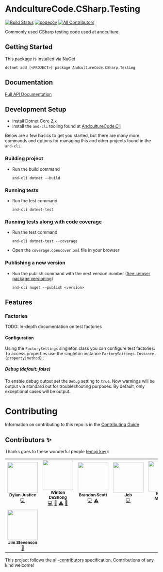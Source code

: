 # AndcultureCode.CSharp.Testing
[![Build Status](https://travis-ci.org/AndcultureCode/AndcultureCode.CSharp.Testing.svg?branch=master)](https://travis-ci.org/AndcultureCode/AndcultureCode.CSharp.Testing) [![codecov](https://codecov.io/gh/AndcultureCode/AndcultureCode.CSharp.Testing/branch/master/graph/badge.svg)](https://codecov.io/gh/AndcultureCode/AndcultureCode.CSharp.Testing)<!-- ALL-CONTRIBUTORS-BADGE:START - Do not remove or modify this section -->
[![All Contributors](https://img.shields.io/badge/all_contributors-8-orange.svg?style=flat-square)](#contributors-)
<!-- ALL-CONTRIBUTORS-BADGE:END -->
Commonly used CSharp testing code used at andculture.

## Getting Started
This package is installed via NuGet
```
dotnet add [<PROJECT>] package AndcultureCode.CSharp.Testing
```

## Documentation

[Full API Documentation](src/AndcultureCode.CSharp.Testing/AndcultureCode.CSharp.Testing.md)



## Development Setup

* Install Dotnet Core 2.x
* Install the `and-cli` tooling found at [AndcultureCode.Cli](https://github.com/AndcultureCode/AndcultureCode.Cli)

Below are a few basics to get you started, but there are many more commands and options for managing this and other projects found in the `and-cli`.

### Building project
* Run the build command
    ```
    and-cli dotnet --build
    ```

### Running tests
* Run the test command
    ```
    and-cli dotnet-test
    ```

### Running tests along with code coverage
* Run the test command
    ```
    and-cli dotnet-test --coverage
    ```
* Open the `coverage.opencover.xml` file in your browser

### Publishing a new version
* Run the publish command with the next version number ([See semver package versioning](https://docs.microsoft.com/en-us/nuget/concepts/package-versioning))
    ```
    and-cli nuget --publish <version>
    ```


## Features

### Factories

TODO: In-depth documentation on test factories

#### Configuration
Using the `FactorySettings` singleton class you can configure test factories. To access properties use the singleton instance `FactorySettings.Instance.{property|method};`

##### Debug (default: false)
To enable debug output set the `Debug` setting to `true`. Now warnings will be output via standard out for troubleshooting purposes. By default, only exceptional cases will be output.

Contributing
======

Information on contributing to this repo is in the [Contributing Guide](CONTRIBUTING.md)

## Contributors ✨

Thanks goes to these wonderful people ([emoji key](https://allcontributors.org/docs/en/emoji-key)):

<!-- ALL-CONTRIBUTORS-LIST:START - Do not remove or modify this section -->
<!-- prettier-ignore-start -->
<!-- markdownlint-disable -->
<table>
  <tr>
    <td align="center"><a href="http://resume.dylanjustice.com"><img src="https://avatars.githubusercontent.com/u/22502365?v=4?s=100" width="100px;" alt=""/><br /><sub><b>Dylan Justice</b></sub></a><br /><a href="https://github.com/AndcultureCode/AndcultureCode.CSharp.Testing/commits?author=dylanjustice" title="Code">💻</a></td>
    <td align="center"><a href="http://www.winton.me/"><img src="https://avatars.githubusercontent.com/u/48424?v=4?s=100" width="100px;" alt=""/><br /><sub><b>Winton DeShong</b></sub></a><br /><a href="https://github.com/AndcultureCode/AndcultureCode.CSharp.Testing/commits?author=wintondeshong" title="Code">💻</a> <a href="https://github.com/AndcultureCode/AndcultureCode.CSharp.Testing/commits?author=wintondeshong" title="Documentation">📖</a> <a href="https://github.com/AndcultureCode/AndcultureCode.CSharp.Testing/commits?author=wintondeshong" title="Tests">⚠️</a> <a href="https://github.com/AndcultureCode/AndcultureCode.CSharp.Testing/pulls?q=is%3Apr+reviewed-by%3Awintondeshong" title="Reviewed Pull Requests">👀</a></td>
    <td align="center"><a href="https://github.com/brandongregoryscott"><img src="https://avatars.githubusercontent.com/u/11774799?v=4?s=100" width="100px;" alt=""/><br /><sub><b>Brandon Scott</b></sub></a><br /><a href="https://github.com/AndcultureCode/AndcultureCode.CSharp.Testing/commits?author=brandongregoryscott" title="Code">💻</a> <a href="https://github.com/AndcultureCode/AndcultureCode.CSharp.Testing/commits?author=brandongregoryscott" title="Tests">⚠️</a></td>
    <td align="center"><a href="http://jebediahelliott.com"><img src="https://avatars.githubusercontent.com/u/26680652?v=4?s=100" width="100px;" alt=""/><br /><sub><b>Jeb</b></sub></a><br /><a href="https://github.com/AndcultureCode/AndcultureCode.CSharp.Testing/commits?author=jebediahelliott" title="Code">💻</a></td>
    <td align="center"><a href="http://www.ralphjmcintyre.com"><img src="https://avatars.githubusercontent.com/u/8047934?v=4?s=100" width="100px;" alt=""/><br /><sub><b>Ralph J McIntyre</b></sub></a><br /><a href="#maintenance-ralphjmcintyre" title="Maintenance">🚧</a></td>
    <td align="center"><a href="https://mjones.network"><img src="https://avatars.githubusercontent.com/u/8648891?v=4?s=100" width="100px;" alt=""/><br /><sub><b>Mat Jones</b></sub></a><br /><a href="https://github.com/AndcultureCode/AndcultureCode.CSharp.Testing/commits?author=mrjones2014" title="Code">💻</a> <a href="https://github.com/AndcultureCode/AndcultureCode.CSharp.Testing/commits?author=mrjones2014" title="Tests">⚠️</a></td>
    <td align="center"><a href="https://www.saidshah.com"><img src="https://avatars.githubusercontent.com/u/19719299?v=4?s=100" width="100px;" alt=""/><br /><sub><b>Said B Shah</b></sub></a><br /><a href="#maintenance-SaidShah" title="Maintenance">🚧</a></td>
  </tr>
  <tr>
    <td align="center"><a href="https://github.com/jstevenson"><img src="https://avatars.githubusercontent.com/u/91424?v=4?s=100" width="100px;" alt=""/><br /><sub><b>Jim Stevenson</b></sub></a><br /><a href="https://github.com/AndcultureCode/AndcultureCode.CSharp.Testing/pulls?q=is%3Apr+reviewed-by%3Ajstevenson" title="Reviewed Pull Requests">👀</a></td>
  </tr>
</table>

<!-- markdownlint-restore -->
<!-- prettier-ignore-end -->

<!-- ALL-CONTRIBUTORS-LIST:END -->

This project follows the [all-contributors](https://github.com/all-contributors/all-contributors) specification. Contributions of any kind welcome!
